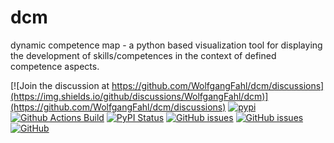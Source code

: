 # dcm
dynamic competence map - a python based visualization tool
for displaying the development of skills/competences in the context of
defined competence aspects.

[![Join the discussion at https://github.com/WolfgangFahl/dcm/discussions](https://img.shields.io/github/discussions/WolfgangFahl/dcm)](https://github.com/WolfgangFahl/dcm/discussions)
[![pypi](https://img.shields.io/pypi/pyversions/dynamic_competence_map)](https://pypi.org/project/dynamic_competence_map/)
[![Github Actions Build](https://github.com/WolfgangFahl/dcm/workflows/Build/badge.svg?branch=main)](https://github.com/WolfgangFahl/dcm/actions?query=workflow%3ABuild+branch%3Amain)
[![PyPI Status](https://img.shields.io/pypi/v/dynamic_competence_map.svg)](https://pypi.python.org/pypi/dynamic_competence_map/)
[![GitHub issues](https://img.shields.io/github/issues/WolfgangFahl/dcm.svg)](https://github.com/WolfgangFahl/dcm/issues)
[![GitHub issues](https://img.shields.io/github/issues-closed/WolfgangFahl/dcm.svg)](https://github.com/WolfgangFahl/dcm/issues/?q=is%3Aissue+is%3Aclosed)
[![GitHub](https://img.shields.io/github/license/WolfgangFahl/dcm)](https://www.apache.org/licenses/LICENSE-2.0)
